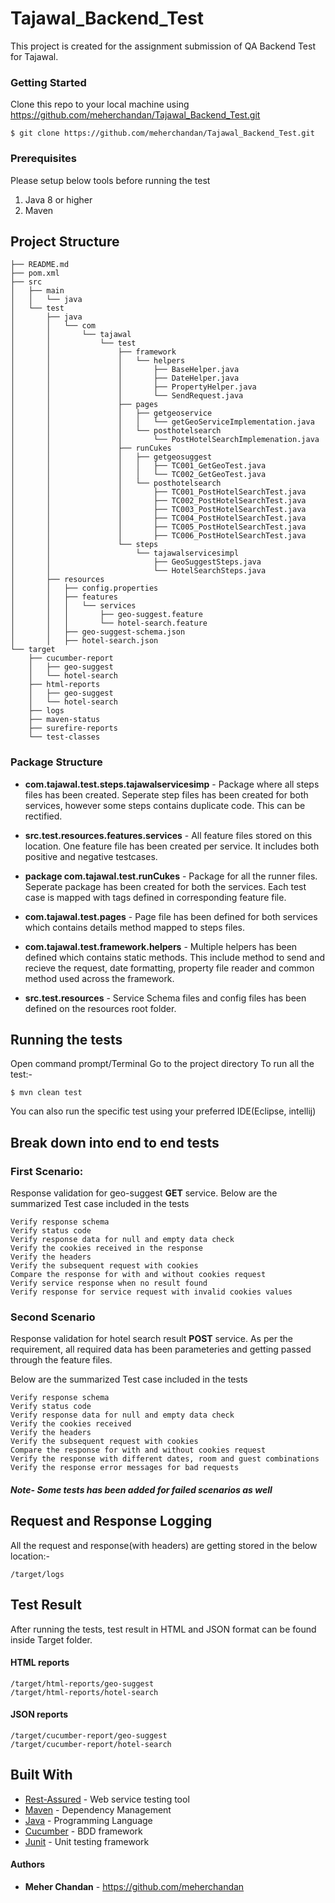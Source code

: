 # Tajawal_Backend_Test
This project is created for the assignment submission of QA Backend Test for Tajawal.

### Getting Started
Clone this repo to your local machine using https://github.com/meherchandan/Tajawal_Backend_Test.git
```shell
$ git clone https://github.com/meherchandan/Tajawal_Backend_Test.git
```
### Prerequisites
Please setup below tools before running the test
1. Java 8 or higher
2. Maven

## Project Structure
```shell
├── README.md
├── pom.xml
├── src
│   ├── main
│   │   └── java
│   └── test
│       ├── java
│       │   └── com
│       │       └── tajawal
│       │           └── test
│       │               ├── framework
│       │               │   └── helpers
│       │               │       ├── BaseHelper.java
│       │               │       ├── DateHelper.java
│       │               │       ├── PropertyHelper.java
│       │               │       └── SendRequest.java
│       │               ├── pages
│       │               │   ├── getgeoservice
│       │               │   │   └── getGeoServiceImplementation.java
│       │               │   └── posthotelsearch
│       │               │       └── PostHotelSearchImplemenation.java
│       │               ├── runCukes
│       │               │   ├── getgeosuggest
│       │               │   │   ├── TC001_GetGeoTest.java
│       │               │   │   └── TC002_GetGeoTest.java
│       │               │   └── posthotelsearch
│       │               │       ├── TC001_PostHotelSearchTest.java
│       │               │       ├── TC002_PostHotelSearchTest.java
│       │               │       ├── TC003_PostHotelSearchTest.java
│       │               │       ├── TC004_PostHotelSearchTest.java
│       │               │       ├── TC005_PostHotelSearchTest.java
│       │               │       ├── TC006_PostHotelSearchTest.java
│       │               └── steps
│       │                   └── tajawalservicesimpl
│       │                       ├── GeoSuggestSteps.java
│       │                       └── HotelSearchSteps.java
│       ├── resources
│       │   ├── config.properties
│       │   ├── features
│       │   │   └── services
│       │   │       ├── geo-suggest.feature
│       │   │       └── hotel-search.feature
│       │   ├── geo-suggest-schema.json
│       │   ├── hotel-search.json
└── target
    ├── cucumber-report
    │   ├── geo-suggest
    │   └── hotel-search
    ├── html-reports
    │   ├── geo-suggest
    │   └── hotel-search
    ├── logs
    ├── maven-status
    ├── surefire-reports
    └── test-classes
 ```
 ### Package Structure
 - **com.tajawal.test.steps.tajawalservicesimp** - Package where all steps files has been created. Seperate step files has been created for both services, however some steps contains duplicate code. This can be rectified.
 
 - **src.test.resources.features.services** - All feature files stored on this location. One feature file has been created per service. It includes both positive and negative testcases.
 
 - **package com.tajawal.test.runCukes** - Package for all the runner files. Seperate package has been created for both the services. Each test case is mapped with tags defined in corresponding feature file.
 
 - **com.tajawal.test.pages** - Page file has been defined for both services which contains details method mapped to steps files.
 
 - **com.tajawal.test.framework.helpers** - Multiple helpers has been defined which contains static methods. This include method to send and recieve the request, date formatting, property file reader and common method used across the framework.
 
- **src.test.resources** - Service Schema files and config files has been defined on the resources root folder.


## Running the tests

Open command prompt/Terminal
Go to the project directory
To run all the test:- 
```shell
$ mvn clean test
```
You can also run the specific test using your preferred IDE(Eclipse, intellij)

## Break down into end to end tests

### First Scenario:
Response validation for geo-suggest **GET** service. Below are the summarized Test case included in the tests

```
Verify response schema
Verify status code
Verify response data for null and empty data check
Verify the cookies received in the response
Verify the headers
Verify the subsequent request with cookies
Compare the response for with and without cookies request
Verify service response when no result found
Verify response for service request with invalid cookies values
```

### Second Scenario
Response validation for hotel search result **POST** service.  As per the requirement, all required data has been parameteries and getting passed through the feature files.

Below are the summarized Test case included in the tests

```
Verify response schema
Verify status code
Verify response data for null and empty data check
Verify the cookies received
Verify the headers
Verify the subsequent request with cookies
Compare the response for with and without cookies request
Verify the response with different dates, room and guest combinations
Verify the response error messages for bad requests
```
##### Note- Some tests has been added for failed scenarios as well

## Request and Response Logging

All the request and response(with headers) are getting stored in the below location:-

```
/target/logs
```

## Test Result

After running the tests, test result in HTML and JSON format can be found inside Target folder.

#### HTML reports
```
/target/html-reports/geo-suggest
/target/html-reports/hotel-search
```
#### JSON reports
```
/target/cucumber-report/geo-suggest
/target/cucumber-report/hotel-search
```

## Built With

* [Rest-Assured](http://rest-assured.io/) - Web service testing tool
* [Maven](https://maven.apache.org/) - Dependency Management
* [Java](https://www.java.com/) - Programming Language
* [Cucumber](https://cucumber.io/) - BDD framework
* [Junit](https://junit.org/) - Unit testing framework




#### Authors

* **Meher Chandan** - https://github.com/meherchandan
